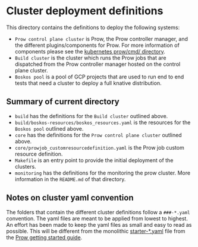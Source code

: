 # Cluster deployment definitions

This directory contains the definitions to deploy the following systems:

- `Prow control plane cluster` is Prow, the Prow controller manager, and the different plugins/components for Prow. For more information of components please see the [kubernetes prow/cmd/ directory](https://github.com/kubernetes/test-infra/blob/master/prow/cmd).
- `Build cluster` is the cluster which runs the Prow jobs that are dispatched from the Prow controller manager hosted on the control plane cluster.
- `Boskos pool` is a pool of GCP projects that are used to run end to end tests that need a cluster to deploy a full knative distribution.

## Summary of current directory

- `build` has the definitions for the `Build cluster` outlined above.
- `build/boskos-resources/boskos_resources.yaml` is the resources for the `Boskos pool` outlined above.
- `core` has the definitions for the `Prow control plane cluster` outlined above.
- `core/prowjob_customresourcedefinition.yaml` is the Prow job custom resource definition.
- `Makefile` is an entry point to provide the initial deployment of the clusters.
- `monitoring` has the definitions for the monitoring the prow cluster. More information in the `README.md` of that directory.

## Notes on cluster yaml convention

The folders that contain the different cluster definitions follow a `###-*.yaml` convention. The yaml files are meant to be applied from lowest to highest. An effort has been made to keep the yaml files as small and easy to read as possible. This will be different from the monolithic [starter-*.yaml](https://github.com/kubernetes/test-infra/tree/master/config/prow/cluster/starter) file from the [Prow getting started guide](https://github.com/kubernetes/test-infra/blob/master/prow/getting_started_deploy.md).
